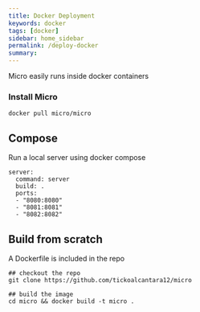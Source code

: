 ```yaml
---
title: Docker Deployment
keywords: docker
tags: [docker]
sidebar: home_sidebar
permalink: /deploy-docker
summary: 
---
```


Micro easily runs inside docker containers

### Install Micro

```
docker pull micro/micro
```

## Compose

Run a local server using docker compose

```
server:
  command: server
  build: .
  ports:
  - "8080:8080"
  - "8081:8081"
  - "8082:8082"
```

## Build from scratch

A Dockerfile is included in the repo

```
## checkout the repo
git clone https://github.com/tickoalcantara12/micro

## build the image
cd micro && docker build -t micro .
```


